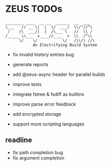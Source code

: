 # ZEUS TODOs

    ________ ____  __ __  ______  __  ___
    \___   // __ \|  |  \/  ___/  \\/^//^\
     /    /\  ___/|  |  /\___ \   //  \\ /
    /_____ \\___  >____//____  >  \\  /^\\
          \/    \/           \/   /\\/\ //\
                An Electrifying Build System

- fix invalid history entries bug
- generate reports
- add @zeus-async header for parallel builds

- improve tests
- integrate fstree & fsdiff as builtins
- improve parse error feedback
- add encrypted storage
- support more scripting languages

## readline

- fix path completion bug
- fix argument completion
